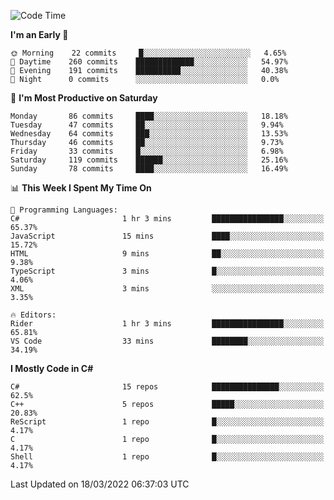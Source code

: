 <!--START_SECTION:waka-->
![Code Time](http://img.shields.io/badge/Code%20Time-759%20hrs%2059%20mins-blue)

**I'm an Early 🐤** 

```text
🌞 Morning    22 commits     █░░░░░░░░░░░░░░░░░░░░░░░░   4.65% 
🌆 Daytime    260 commits    █████████████░░░░░░░░░░░░   54.97% 
🌃 Evening    191 commits    ██████████░░░░░░░░░░░░░░░   40.38% 
🌙 Night      0 commits      ░░░░░░░░░░░░░░░░░░░░░░░░░   0.0%

```
📅 **I'm Most Productive on Saturday** 

```text
Monday       86 commits     ████░░░░░░░░░░░░░░░░░░░░░   18.18% 
Tuesday      47 commits     ██░░░░░░░░░░░░░░░░░░░░░░░   9.94% 
Wednesday    64 commits     ███░░░░░░░░░░░░░░░░░░░░░░   13.53% 
Thursday     46 commits     ██░░░░░░░░░░░░░░░░░░░░░░░   9.73% 
Friday       33 commits     █░░░░░░░░░░░░░░░░░░░░░░░░   6.98% 
Saturday     119 commits    ██████░░░░░░░░░░░░░░░░░░░   25.16% 
Sunday       78 commits     ████░░░░░░░░░░░░░░░░░░░░░   16.49%

```


📊 **This Week I Spent My Time On** 

```text
💬 Programming Languages: 
C#                       1 hr 3 mins         ████████████████░░░░░░░░░   65.37% 
JavaScript               15 mins             ████░░░░░░░░░░░░░░░░░░░░░   15.72% 
HTML                     9 mins              ██░░░░░░░░░░░░░░░░░░░░░░░   9.38% 
TypeScript               3 mins              █░░░░░░░░░░░░░░░░░░░░░░░░   4.06% 
XML                      3 mins              ░░░░░░░░░░░░░░░░░░░░░░░░░   3.35%

🔥 Editors: 
Rider                    1 hr 3 mins         ████████████████░░░░░░░░░   65.81% 
VS Code                  33 mins             ████████░░░░░░░░░░░░░░░░░   34.19%

```

**I Mostly Code in C#** 

```text
C#                       15 repos            ███████████████░░░░░░░░░░   62.5% 
C++                      5 repos             █████░░░░░░░░░░░░░░░░░░░░   20.83% 
ReScript                 1 repo              █░░░░░░░░░░░░░░░░░░░░░░░░   4.17% 
C                        1 repo              █░░░░░░░░░░░░░░░░░░░░░░░░   4.17% 
Shell                    1 repo              █░░░░░░░░░░░░░░░░░░░░░░░░   4.17%

```



 Last Updated on 18/03/2022 06:37:03 UTC
<!--END_SECTION:waka-->
